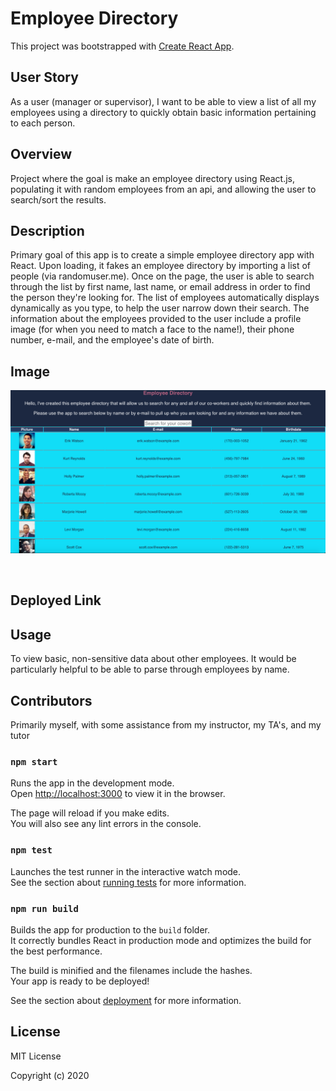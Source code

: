 # Employee Directory

This project was bootstrapped with [Create React App](https://github.com/facebook/create-react-app).

## User Story
As a user (manager or supervisor), I want to be able to view a list of all my employees using a directory to quickly obtain basic information pertaining to each person.

## Overview
Project where the goal is make an employee directory using React.js, populating it with random employees from an api, and allowing the user to search/sort the results.

## Description
Primary goal of this app is to create a simple employee directory app with React. Upon loading, it fakes an employee directory by importing a list of people (via randomuser.me). Once on the page, the user is able to search through the list by first name, last name, or email address in order to find the person they're looking for. The list of employees automatically displays dynamically as you type, to help the user narrow down their search. The information about the employees provided to the user include a profile image (for when you need to match a face to the name!), their phone number, e-mail, and the employee's date of birth.

## Image

![main image](./README_img/employee_directory.png)

&nbsp;

## Deployed Link


## Usage
To view basic, non-sensitive data about other employees. It would be particularly helpful to be able to parse through employees by name.

## Contributors
Primarily myself, with some assistance from my instructor, my TA's, and my tutor

### `npm start`

Runs the app in the development mode.<br />
Open [http://localhost:3000](http://localhost:3000) to view it in the browser.

The page will reload if you make edits.<br />
You will also see any lint errors in the console.

### `npm test`

Launches the test runner in the interactive watch mode.<br />
See the section about [running tests](https://facebook.github.io/create-react-app/docs/running-tests) for more information.

### `npm run build`

Builds the app for production to the `build` folder.<br />
It correctly bundles React in production mode and optimizes the build for the best performance.

The build is minified and the filenames include the hashes.<br />
Your app is ready to be deployed!

See the section about [deployment](https://facebook.github.io/create-react-app/docs/deployment) for more information.

## License
MIT License

Copyright (c) 2020
